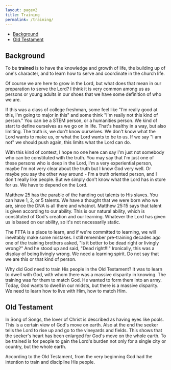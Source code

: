 ```yaml
---
layout: pagev2
title: Training
permalink: /training/
---
```

- [Background](#background)
- [Old Testament](#old-testament)

## Background

To be **trained** is to have the knowledge and growth of life, the building up of one's character, and to learn how to serve and coordinate in the church life.

Of course we are here to grow in the Lord, but what does that mean in our preparation to serve the Lord? I think it is very common among us as persons or young adults in our shoes that we have some definition of who we are. 

If this was a class of college freshman, some feel like "I'm really good at this, I'm going to major in this" and some think "I'm really not this kind of person." You can be a STEM person, or a humanities person. We kind of start to define ourselves as we go on in life. That's healthy in a way, but also limiting. The truth is, we don't know ourselves. We don't know what the Lord wants to make us, or what the Lord wants to be to us. If we say "I am not" we should push again, this limits what the Lord can do. 

With this kind of context, I hope no one here can say I'm just not somebody who can be constituted with the truth. You may say that I'm just one of these persons who is deep in the Lord, I'm a very experiential person, maybe I'm not very clear about the truth but I know God very well. Or maybe you say the other way around - I'm a truth oriented person, and I don't really like people. But we simply don't know what the Lord has in store for us. We have to depend on the Lord. 

Matthew 25 has the parable of the handing out talents to His slaves. You can have 1, 2, or 5 talents. We have a thought that we were born who we are, since the DNA is all there and whatnot. Matthew 25:15 says that talent is given according to our ability. This is our natural ability, which is constituted of God's creation and our learning. Whatever the Lord has given us is based on our ability, so it's not necessarily static. 

The FTTA is a place to learn, and if we're committed to learning, we will inevitably make some mistakes. I still remember pre-training decades ago one of the training brothers asked, "Is it better to be dead right or livingly wrong?" And he stood up and said, "Dead right!!!" Ironically, this was a display of being livingly wrong. We need a learning spirit. Do not say that we are this or that kind of person.

Why did God need to train His people in the Old Testament? It was to learn to dwell with God, with whom there was a massive disparity in knowing. The training was for them to match God. He wanted to form them into an army. Today, God wants to dwell in our midsts, but there is a massive disparity. We need to learn how to live with Him, how to match Him.

## Old Testament

In Song of Songs, the lover of Christ is described as having eyes like pools. This is a certain view of God's move on earth. Also at the end the seeker tells the Lord to rise up and go to the vineyards and fields. This shows that the seeker's heart has been enlarged for God's move on the whole earth. To be trained is for people to gain the Lord's burden not only for a single city or country, but the whole earth.

According to the Old Testament, from the very beginning God had the intention to train and discipline His people.




